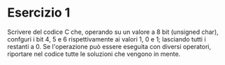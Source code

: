 # Esercizio 1
Scrivere del codice C che, operando su un valore a 8 bit (unsigned char), confguri i bit 4, 5 e 6 rispettivamente ai valori 1, 0 e 1; lasciando tutti i restanti a 0. Se l'operazione può essere eseguita con diversi operatori, riportare nel codice tutte le soluzioni che vengono in mente.
